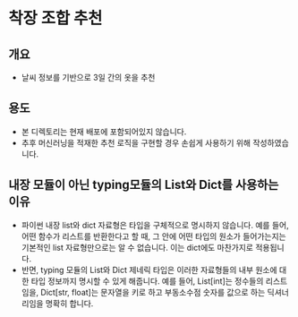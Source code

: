 # 착장 조합 추천

## 개요 
- 날씨 정보를 기반으로 3일 간의 옷을 추천
## 용도 
- 본 디렉토리는 현재 배포에 포함되어있지 않습니다.
- 추후 머신러닝을 적재한 추천 로직을 구현할 경우 손쉽게 사용하기 위해 작성하였습니다.

## 내장 모듈이 아닌 typing모듈의 List와 Dict를 사용하는 이유 
- 파이썬 내장 list와 dict 자료형은 타입을 구체적으로 명시하지 않습니다. 예를 들어, 어떤 함수가 리스트를 반환한다고 할 때, 그 안에 어떤 타입의 원소가 들어가는지는 기본적인 list 자료형만으로는 알 수 없습니다. 이는 dict에도 마찬가지로 적용됩니다.
- 반면, typing 모듈의 List와 Dict 제네릭 타입은 이러한 자료형들의 내부 원소에 대한 타입 정보까지 명시할 수 있게 해줍니다. 예를 들어, List[int]는 정수들의 리스트임을, Dict[str, float]는 문자열을 키로 하고 부동소수점 숫자를 값으로 하는 딕셔너리임을 명확히 합니다.
